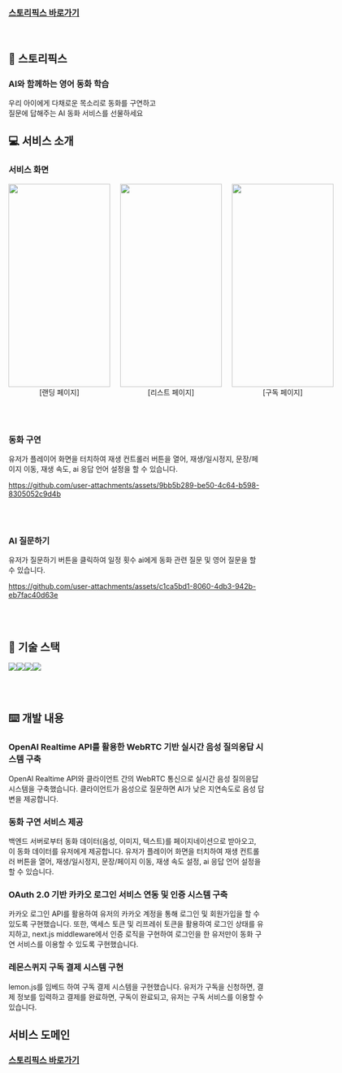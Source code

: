 ### [스토리픽스 바로가기](https://storypix.spartastudio.app)

<br/>

## 🍳 스토리픽스

### AI와 함께하는 영어 동화 학습

<div>우리 아이에게 다채로운 목소리로 동화를 구연하고 <br /> 질문에 답해주는 AI 동화 서비스를 선물하세요</div>

## 💻 서비스 소개

### 서비스 화면

<div style="display: flex; items-align: center; gap: 20px;">
  <div style="text-align: center; display:flex; flex-direction: column;">
    <img src="https://github.com/user-attachments/assets/eb132f9f-2f91-48f6-bc85-634b9356cff5" width="200" height="400"/>
    <span>[랜딩 페이지]</span>
  </div>
  <div style="text-align: center; display:flex; flex-direction: column;">
    <img src="https://github.com/user-attachments/assets/2c8f60e1-1386-411c-9824-90491e94aab8" width="200" height="400"/>
    <span>[리스트 페이지]</span>
  </div>
  <div style="text-align: center; display:flex; flex-direction: column;">
    <img src="https://github.com/user-attachments/assets/72a0ec93-7be7-4110-b706-656172f9b227" width="200" height="400"/>
    <span>[구독 페이지]</span>
  </div>
</div>

<br/><br/>

### 동화 구연

유저가 플레이어 화면을 터치하여 재생 컨트롤러 버튼을 열어, 재생/일시정지, 문장/페이지 이동, 재생 속도, ai 응답 언어 설정을 할 수 있습니다.

https://github.com/user-attachments/assets/9bb5b289-be50-4c64-b598-8305052c9d4b

<br/><br/>

### AI 질문하기

유저가 질문하기 버튼을 클릭하여 일정 횟수 ai에게 동화 관련 질문 및 영어 질문을 할 수 있습니다.

https://github.com/user-attachments/assets/c1ca5bd1-8060-4db3-942b-eb7fac40d63e

<br/><br/>

## 🔨 기술 스택

<div style="display: flex;">
<img src="https://img.shields.io/badge/Next.js-000000?style=for-the-badge&logo=nextdotjs&logoColor=white" />
<img src="https://img.shields.io/badge/TypeScript-3178C6?style=for-the-badge&logo=typescript&logoColor=white" />
<img src="https://img.shields.io/badge/zustand-orange?style=for-the-badge&logo=zustand&logoColor=white">
<img src="https://img.shields.io/badge/Tailwind%20CSS-38B2AC?style=for-the-badge&logo=tailwind-css&logoColor=white" />
</div>

<br/><br/>

## ⌨️ 개발 내용

### OpenAI Realtime API를 활용한 WebRTC 기반 실시간 음성 질의응답 시스템 구축

OpenAI Realtime API와 클라이언트 간의 WebRTC 통신으로 실시간 음성 질의응답 시스템을 구축했습니다. 클라이언트가 음성으로 질문하면 AI가 낮은 지연속도로 음성 답변을 제공합니다.
<br/>

### 동화 구연 서비스 제공

백엔드 서버로부터 동화 데이터(음성, 이미지, 텍스트)를 페이지네이션으로 받아오고, 이 동화 데이터를 유저에게 제공합니다. 유저가 플레이어 화면을 터치하여 재생 컨트롤러 버튼을 열어, 재생/일시정지, 문장/페이지 이동, 재생 속도 설정, ai 응답 언어 설정을 할 수 있습니다.
<br/>

### OAuth 2.0 기반 카카오 로그인 서비스 연동 및 인증 시스템 구축

카카오 로그인 API를 활용하여 유저의 카카오 계정을 통해 로그인 및 회원가입을 할 수 있도록 구현했습니다. 또한, 액세스 토큰 및 리프레쉬 토큰을 활용하여 로그인 상태를 유지하고, next.js middleware에서 인증 로직을 구현하여 로그인을 한 유저만이 동화 구연 서비스를 이용할 수 있도록 구현했습니다.
<br/>

### 레몬스퀴지 구독 결제 시스템 구현

lemon.js를 임베드 하여 구독 결제 시스템을 구현했습니다. 유저가 구독을 신청하면, 결제 정보를 입력하고 결제를 완료하면, 구독이 완료되고, 유저는 구독 서비스를 이용할 수 있습니다.
<br/>

## 서비스 도메인

### [스토리픽스 바로가기](https://storypix.spartastudio.app)
